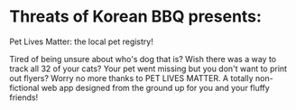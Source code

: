 # Threats of Korean BBQ presents:
Pet Lives Matter: the local pet registry!

Tired of being unsure about who's dog that is? Wish there was a way to track all 32 of your cats? Your pet went missing but you don't want to print out flyers?
Worry no more thanks to PET LIVES MATTER. A totally non-fictional web app designed from the ground up for you and your fluffy friends!
